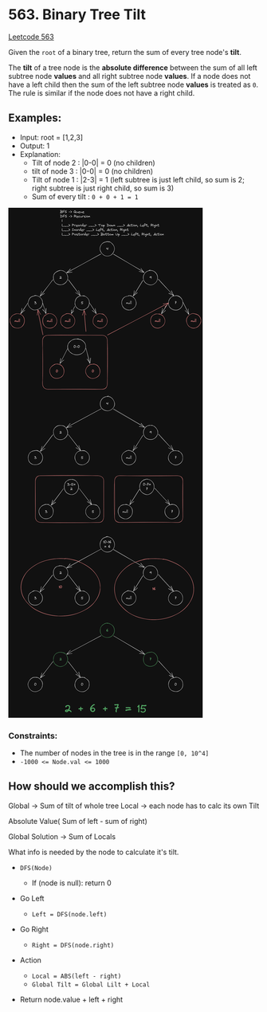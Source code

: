 
# 563. Binary Tree Tilt

[Leetcode 563](https://leetcode.com/problems/binary-tree-tilt/description/)

Given the `root` of a binary tree, return the sum of every tree node's
**tilt**.

The **tilt** of a tree node is the **absolute difference** between the
sum of all left subtree node **values** and all right subtree node
**values**. If a node does not have a left child then the sum of the left
subtree node **values** is treated as `0`. The rule is similar if the
node does not have a right child.

## Examples:

* Input: root = [1,2,3]
* Output: 1
* Explanation:
  - Tilt of node 2 : |0-0| = 0 (no children)
  - tilt of node 3 : |0-0| = 0 (no children)
  - Tilt of node 1 : |2-3| = 1 (left subtree is just left child, so sum
    is 2; right subtree is just right child, so sum is 3)
  - Sum of every tilt : `0 + 0 + 1 = 1`

![Binary Tree Tilt Example](../outco_img/563_binary_tree_tilt_example_2.png)
### Constraints:

* The number of nodes in the tree is in the range `[0, 10^4]`
* `-1000 <= Node.val <= 1000`


## How should we accomplish this?

Global -> Sum of tilt of whole tree
Local -> each node has to calc its own Tilt

Absolute Value( Sum of left - sum of right)

Global Solution -> Sum of Locals

What info is needed by the node to calculate it's tilt.

* `DFS(Node)`
  - If (node is null): return 0

* Go Left
  - `Left = DFS(node.left)`

* Go Right
  - `Right = DFS(node.right)`

* Action
  - `Local = ABS(left - right)`
  - `Global Tilt = Global Lilt + Local`

* Return node.value + left + right

